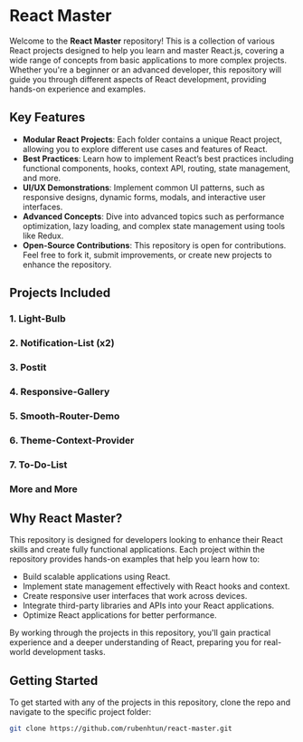 # React Master

Welcome to the **React Master** repository! This is a collection of various React projects designed to help you learn and master React.js, covering a wide range of concepts from basic applications to more complex projects. Whether you're a beginner or an advanced developer, this repository will guide you through different aspects of React development, providing hands-on experience and examples.

## Key Features

- **Modular React Projects**: Each folder contains a unique React project, allowing you to explore different use cases and features of React.
- **Best Practices**: Learn how to implement React’s best practices including functional components, hooks, context API, routing, state management, and more.
- **UI/UX Demonstrations**: Implement common UI patterns, such as responsive designs, dynamic forms, modals, and interactive user interfaces.
- **Advanced Concepts**: Dive into advanced topics such as performance optimization, lazy loading, and complex state management using tools like Redux.
- **Open-Source Contributions**: This repository is open for contributions. Feel free to fork it, submit improvements, or create new projects to enhance the repository.

## Projects Included

### 1. **Light-Bulb**

### 2. **Notification-List** (x2)

### 3. **Postit**

### 4. **Responsive-Gallery**

### 5. **Smooth-Router-Demo**

### 6. **Theme-Context-Provider**

### 7. **To-Do-List**

### More and More

## Why React Master?

This repository is designed for developers looking to enhance their React skills and create fully functional applications. Each project within the repository provides hands-on examples that help you learn how to:

- Build scalable applications using React.
- Implement state management effectively with React hooks and context.
- Create responsive user interfaces that work across devices.
- Integrate third-party libraries and APIs into your React applications.
- Optimize React applications for better performance.

By working through the projects in this repository, you'll gain practical experience and a deeper understanding of React, preparing you for real-world development tasks.

## Getting Started

To get started with any of the projects in this repository, clone the repo and navigate to the specific project folder:

```bash
git clone https://github.com/rubenhtun/react-master.git
